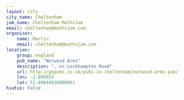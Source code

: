 ```yaml
---
layout: city                                           
city_name: Cheltenham                                                               
jam_name: Cheltenham MathsJam
email: cheltenham@mathsjam.com
organiser:
    name: Martin
    email: cheltenham@mathsjam.com
location:
    group: england
    pub_name: "Norwood Arms"
    description: ", on Leckhampton Road"
    url: http://gkpubs.co.uk/pubs-in-cheltenham/norwood-arms-pub/
    lon: -2.080933
    lat: 51.89044830000001
hiatus: False
---
```

